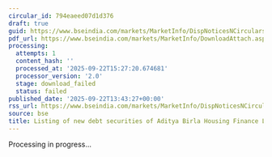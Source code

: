 ```yaml
---
circular_id: 794eaeed07d1d376
draft: true
guid: https://www.bseindia.com/markets/MarketInfo/DispNoticesNCirculars.aspx?Noticeid={FC4D5C7A-6248-455C-89A6-2E0B22E4B178}&noticeno=20250922-48&dt=09/22/2025&icount=48&totcount=56&flag=0
pdf_url: https://www.bseindia.com/markets/MarketInfo/DownloadAttach.aspx?id=20250922-48&attachedId=
processing:
  attempts: 1
  content_hash: ''
  processed_at: '2025-09-22T15:27:20.674681'
  processor_version: '2.0'
  stage: download_failed
  status: failed
published_date: '2025-09-22T13:43:27+00:00'
rss_url: https://www.bseindia.com/markets/MarketInfo/DispNoticesNCirculars.aspx?Noticeid={FC4D5C7A-6248-455C-89A6-2E0B22E4B178}&noticeno=20250922-48&dt=09/22/2025&icount=48&totcount=56&flag=0
source: bse
title: Listing of new debt securities of Aditya Birla Housing Finance Limited
---
```


Processing in progress...